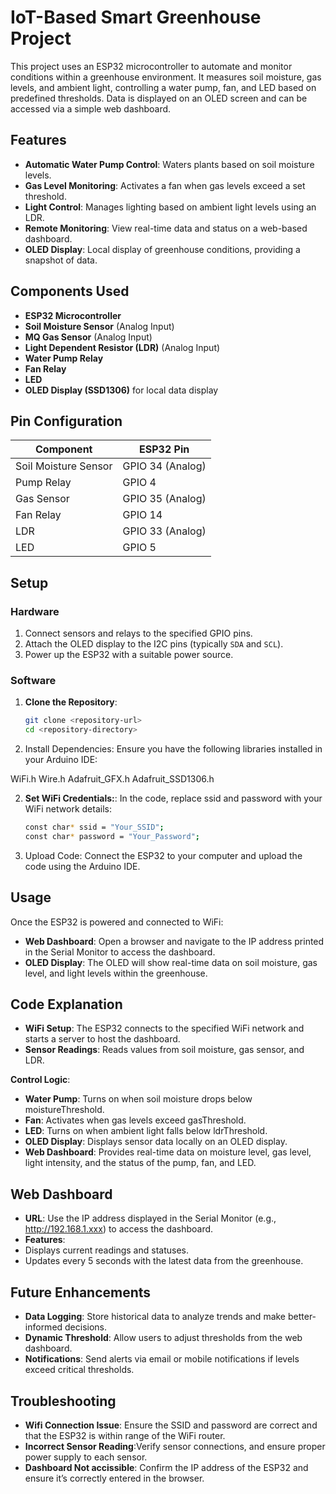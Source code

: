 # IoT-Based Smart Greenhouse Project

This project uses an ESP32 microcontroller to automate and monitor conditions within a greenhouse environment. It measures soil moisture, gas levels, and ambient light, controlling a water pump, fan, and LED based on predefined thresholds. Data is displayed on an OLED screen and can be accessed via a simple web dashboard.

## Features

- **Automatic Water Pump Control**: Waters plants based on soil moisture levels.
- **Gas Level Monitoring**: Activates a fan when gas levels exceed a set threshold.
- **Light Control**: Manages lighting based on ambient light levels using an LDR.
- **Remote Monitoring**: View real-time data and status on a web-based dashboard.
- **OLED Display**: Local display of greenhouse conditions, providing a snapshot of data.

## Components Used

- **ESP32 Microcontroller**
- **Soil Moisture Sensor** (Analog Input)
- **MQ Gas Sensor** (Analog Input)
- **Light Dependent Resistor (LDR)** (Analog Input)
- **Water Pump Relay**
- **Fan Relay**
- **LED**
- **OLED Display (SSD1306)** for local data display

## Pin Configuration

| Component            | ESP32 Pin        |
|----------------------|------------------|
| Soil Moisture Sensor | GPIO 34 (Analog) |
| Pump Relay           | GPIO 4           |
| Gas Sensor           | GPIO 35 (Analog) |
| Fan Relay            | GPIO 14          |
| LDR                  | GPIO 33 (Analog) |
| LED                  | GPIO 5           |

## Setup

### Hardware

1. Connect sensors and relays to the specified GPIO pins.
2. Attach the OLED display to the I2C pins (typically `SDA` and `SCL`).
3. Power up the ESP32 with a suitable power source.

### Software

1. **Clone the Repository**:
   ```bash
   git clone <repository-url>
   cd <repository-directory>

3. Install Dependencies: Ensure you have the following libraries installed in your Arduino IDE:

WiFi.h
Wire.h
Adafruit_GFX.h
Adafruit_SSD1306.h

2. **Set WiFi Credentials:**: In the code, replace ssid and password with your WiFi network details:
   ```bash
   const char* ssid = "Your_SSID";
   const char* password = "Your_Password";

4. Upload Code: Connect the ESP32 to your computer and upload the code using the Arduino IDE.

## Usage
Once the ESP32 is powered and connected to WiFi:

- **Web Dashboard**: Open a browser and navigate to the IP address printed in the Serial Monitor to access the dashboard.
- **OLED Display**: The OLED will show real-time data on soil moisture, gas level, and light levels within the greenhouse.


## Code Explanation
- **WiFi Setup**: The ESP32 connects to the specified WiFi network and starts a server to host the dashboard.
- **Sensor Readings**: Reads values from soil moisture, gas sensor, and LDR.

**Control Logic**:
- **Water Pump**: Turns on when soil moisture drops below moistureThreshold. 
- **Fan**: Activates when gas levels exceed gasThreshold.
- **LED**: Turns on when ambient light falls below ldrThreshold.
- **OLED Display**: Displays sensor data locally on an OLED display.
- **Web Dashboard**: Provides real-time data on moisture level, gas level, light intensity, and the status of the pump, fan, and LED.

## Web Dashboard
- **URL**: Use the IP address displayed in the Serial Monitor (e.g., http://192.168.1.xxx) to access the dashboard.
- **Features**:
- Displays current readings and statuses.
- Updates every 5 seconds with the latest data from the greenhouse.

## Future Enhancements
- **Data Logging**: Store historical data to analyze trends and make better-informed decisions.
- **Dynamic Threshold**: Allow users to adjust thresholds from the web dashboard.
- **Notifications**: Send alerts via email or mobile notifications if levels exceed critical thresholds.

## Troubleshooting
- **Wifi Connection Issue**:  Ensure the SSID and password are correct and that the ESP32 is within range of the WiFi router.
- **Incorrect Sensor Reading**:Verify sensor connections, and ensure proper power supply to each sensor.
- **Dashboard Not accissible**: Confirm the IP address of the ESP32 and ensure it’s correctly entered in the browser.


